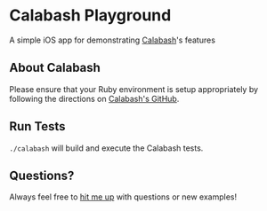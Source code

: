 # Calabash Playground

A simple iOS app for demonstrating [Calabash](http://calaba.sh/)'s features

## About Calabash

Please ensure that your Ruby environment is setup appropriately by following the directions on [Calabash's GitHub](https://github.com/calabash/calabash-ios).

## Run Tests

`./calabash` will build and execute the Calabash tests.

## Questions?

Always feel free to [hit me up](https://github.com/cowboygneox) with questions or new examples!